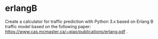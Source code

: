# erlangB
Create a calculator for traffic prediction with Python 3.x based on Erlang B traffic model based on the following paper: https://www.cas.mcmaster.ca/~qiao/publications/erlang.pdf .



